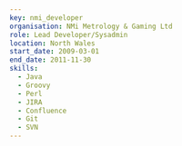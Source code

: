 ```yaml
---
key: nmi_developer
organisation: NMi Metrology & Gaming Ltd
role: Lead Developer/Sysadmin
location: North Wales
start_date: 2009-03-01
end_date: 2011-11-30
skills:
  - Java
  - Groovy
  - Perl
  - JIRA
  - Confluence
  - Git
  - SVN
---
```

 